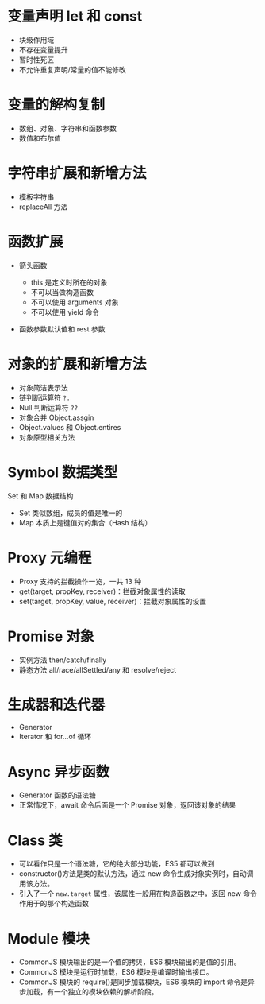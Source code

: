 # 变量声明 let 和 const

- 块级作用域
- 不存在变量提升
- 暂时性死区
- 不允许重复声明/常量的值不能修改

# 变量的解构复制

- 数组、对象、字符串和函数参数
- 数值和布尔值

# 字符串扩展和新增方法

- 模板字符串
- replaceAll 方法

# 函数扩展

- 箭头函数

  - this 是定义时所在的对象
  - 不可以当做构造函数
  - 不可以使用 arguments 对象
  - 不可以使用 yield 命令

- 函数参数默认值和 rest 参数

# 对象的扩展和新增方法

- 对象简洁表示法
- 链判断运算符 `?.`
- Null 判断运算符 `??`
- 对象合并 Object.assgin
- Object.values 和 Object.entires
- 对象原型相关方法

# Symbol 数据类型

Set 和 Map 数据结构

- Set 类似数组，成员的值是唯一的
- Map 本质上是键值对的集合（Hash 结构）

# Proxy 元编程

- Proxy 支持的拦截操作一览，一共 13 种
- get(target, propKey, receiver)：拦截对象属性的读取
- set(target, propKey, value, receiver)：拦截对象属性的设置

# Promise 对象

- 实例方法 then/catch/finally
- 静态方法 all/race/allSettled/any 和 resolve/reject

# 生成器和迭代器

- Generator
- Iterator 和 for...of 循环

# Async 异步函数

- Generator 函数的语法糖
- 正常情况下，await 命令后面是一个 Promise 对象，返回该对象的结果

# Class 类

- 可以看作只是一个语法糖，它的绝大部分功能，ES5 都可以做到
- constructor()方法是类的默认方法，通过 new 命令生成对象实例时，自动调用该方法。
- 引入了一个 `new.target` 属性，该属性一般用在构造函数之中，返回 new 命令作用于的那个构造函数

# Module 模块

- CommonJS 模块输出的是一个值的拷贝，ES6 模块输出的是值的引用。
- CommonJS 模块是运行时加载，ES6 模块是编译时输出接口。
- CommonJS 模块的 require()是同步加载模块，ES6 模块的 import 命令是异步加载，有一个独立的模块依赖的解析阶段。
